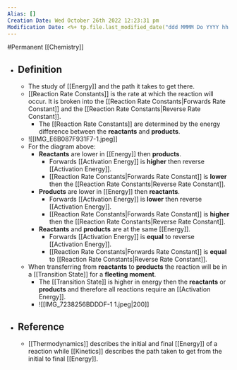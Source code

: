 ```yaml
---
Alias: []
Creation Date: Wed October 26th 2022 12:23:31 pm 
Modification Date: <%+ tp.file.last_modified_date("ddd MMMM Do YYYY hh:mm:ss a") %>
---
```

#Permanent [[Chemistry]]

- ## Definition
	- The study of [[Energy]] and the path it takes to get there.
	- [[Reaction Rate Constants]] is the rate at which the reaction will occur. It is broken into the [[Reaction Rate Constants|Forwards Rate Constant]] and the [[Reaction Rate Constants|Reverse Rate Constant]].
		- The [[Reaction Rate Constants]] are determined by the energy difference between the **reactants** and **products**.
	- ![[IMG_E6B087F931F7-1.jpeg]]
	- For the diagram above:
		- **Reactants** are lower in [[Energy]] then **products**.
			- Forwards [[Activation Energy]] is **higher**  then reverse [[Activation Energy]].
			- [[Reaction Rate Constants|Forwards Rate Constant]] is **lower** then the [[Reaction Rate Constants|Reverse Rate Constant]].
		- **Products** are lower in [[Energy]] then **reactants**.
			- Forwards [[Activation Energy]] is **lower**  then reverse [[Activation Energy]].
			- [[Reaction Rate Constants|Forwards Rate Constant]] is **higher** then the [[Reaction Rate Constants|Reverse Rate Constant]].
		- **Reactants** and **products** are at the same [[Energy]].
			- Forwards [[Activation Energy]] is **equal**  to reverse [[Activation Energy]].
			- [[Reaction Rate Constants|Forwards Rate Constant]] is **equal** to [[Reaction Rate Constants|Reverse Rate Constant]].
	- When transferring from **reactants** to **products** the reaction will be in a [[Transition State]] for a **fleeting moment**.
		- The [[Transition State]] is higher in energy then the **reactants** or **products** and therefore all reactions require an [[Activation Energy]].
		- ![[IMG_7238256BDDDF-1 1.jpeg|200]]
- ## Reference
	- [[Thermodynamics]] describes the initial and final [[Energy]] of a reaction while [[Kinetics]] describes the path taken to get from the initial to final [[Energy]].
